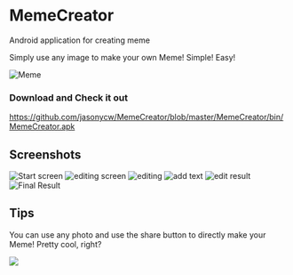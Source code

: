 # MemeCreator
Android application for creating meme

Simply use any image to make your own Meme! Simple! Easy!

![Meme](http://i.imgur.com/oeHziYm.png)

### Download and Check it out
https://github.com/jasonycw/MemeCreator/blob/master/MemeCreator/bin/MemeCreator.apk

## Screenshots
![Start screen](http://i.imgur.com/MYbrhAQ.png) ![editing screen](http://i.imgur.com/qgcQ0ZE.png)
![editing](http://i.imgur.com/AwPgGOx.png) ![add text](http://i.imgur.com/rCX6fxF.png)
![edit result](http://i.imgur.com/8sq00L4.png) ![Final Result](http://i.imgur.com/N370wOj.png)

## Tips
You can use any photo and use the share button to directly make your Meme! Pretty cool, right?

![](http://i.imgur.com/s6KFTzK.png) 

